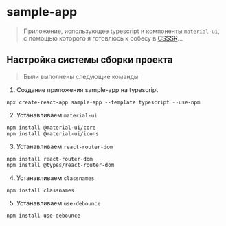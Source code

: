 # sample-app

> Приложение, использующее typescript и компоненты `material-ui`, с помощью которого я готовлюсь к собесу в [CSSSR](http://csssr.ru/)...

## Настройка системы сборки проекта

> Были выполнены следующие команды

1. Создание приложения sample-app на typescript

```
npx create-react-app sample-app --template typescript --use-npm
```

2. Устанавливаем `material-ui`

```
npm install @material-ui/core
npm install @material-ui/icons
```

3. Устанавливаем `react-router-dom`

```
npm install react-router-dom
npm install @types/react-router-dom
```

4. Устанавливаем `classnames`

```
npm install classnames
```

5. Устанавливаем `use-debounce`

```
npm install use-debounce
```